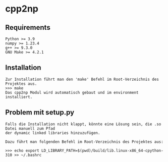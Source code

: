 # cpp2np

## Requirements
    Python >= 3.9
    numpy >= 1.23.4
    g++ >= 9.3.0
    GNU Make >= 4.2.1

## Installation
    Zur Installation führt man den 'make' Befehl im Root-Verzeichnis des Projektes aus.
    >>> make
    Das cpp2np Modul wird automatisch gebaut und im environment installiert.
    
## Problem mit setup.py
    Falls die Installation nicht klappt, könnte eine Lösung sein, die .so Datei manuell zum Pfad
    der dynamic linked libraries hinzuzufügen.

    Dazu führt man folgenden Befehl im Root-Verzeichnis des Projektes aus:

    >>> echo export LD_LIBRARY_PATH=$(pwd)/build/lib.linux-x86_64-cpython-310 >> ~/.bashrc
    
